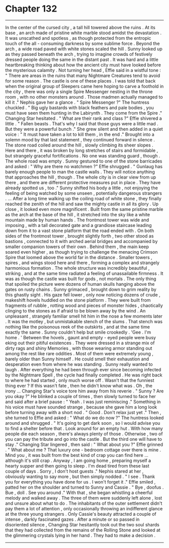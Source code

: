 
# Chapter 132


---

In the center of the cursed city , a tall hill towered above the ruins . At its base , an arch made of pristine white marble stood amidst the devastation . It was unscathed and spotless , as though protected from the entropic touch of the all - consuming darkness by some sublime force . Beyond the arch , a wide road paved with white stones scaled the hill .
Sunny looked up as they passed beneath the arch , trying to imagine crowds of festively dressed people doing the same in the distant past . It was hard and a little heartbreaking thinking about how the ancient city must have looked before the mysterious calamity .
Not turning her head , Effie said in a wistful tone :
" There are areas in the ruins that many Nightmare Creatures tend to avoid for some reason . The castle is one of these places . I was told that back when the original group of Sleepers came here hoping to carve a foothold in the city , there was only a single Spire Messenger nesting in the throne room , with no other monsters around . Those madmen actually managed to kill it ."
Nephis gave her a glance .
" Spire Messenger ?"
The huntress chuckled .
" Big ugly bastards with black feathers and pale bodies , you must have seen them hunting in the Labirynth . They come from the Spire ."
Changing Star hesitated .
" What are their rank and class ?"
Effie shivered a little .
" Fallen beasts . That's why I said that those guys were a little mad . But they were a powerful bunch ."
She grew silent and then added in a quiet voice :
" It must have taken a lot to kill them , in the end ."
Brought into a solemn mood by that last statement , they continued forward in silence . The stone road coiled around the hill , slowly climbing its sheer slopes . Here and there , it was broken by long stretches of stairs and formidable , but strangely graceful fortifications . No one was standing guard , though . The whole road was empty .
Sunny gestured to one of the stone barricades and asked :
" Why are there no watchmen ?"
Effie shrugged .
" Gunlaug has barely enough people to man the castle walls . They will notice anything that approaches the hill , though . The whole city is in clear view from up there , and there are different protective measures put in place . They have already spotted us , too ."
Sunny shifted his body a little , not enjoying the feeling of being watched by some unseen , potentially dangerous strangers .
… After a long time walking up the coiling road of white stone , they finally reached the zenith of the hill and saw the mighty castle in all its glory .
Up close , it looked even more magnificent .
Built from the same pristine marble as the arch at the base of the hill , it stretched into the sky like a white mountain made by human hands . The frontmost tower was wide and imposing , with a tall decorated gate and a grandiose staircase leading down from it to a vast stone platform that the road ended with .
On both sides of the frontmost tower , brought slightly forth , two other stood as bastions , connected to it with arched aerial bridges and accompanied by smaller companion towers of their own . Behind them , the main keep soared even higher , as though trying to challenge the menacing Crimson Spire that loomed above the world far in the distance .
Smaller towers , spires , and wings stood here and there , forming a complex and strangely harmonious formation .
The whole structure was incredibly beautiful , striking , and at the same time radiated a feeling of unassailable firmness . It was as though the castle was built for gods , not mortals .
The only thing that spoiled the picture were dozens of human skulls hanging above the gates on rusty chains .
Sunny grimaced , brought down to grim reality by this ghastly sight .
His gaze fell lower , only now noticing dozens of crude , makeshift hovels huddled on the stone platform . They were built from fragments of rubble , rotting wood and pieces of monster hides , chaotically clinging to the stones as if afraid to be blown away by the wind .
An unpleasant , strangely familiar smell hit him in the nose a few moments later . It was the motley , but unmistakable stench of the slums . That stench was nothing like the poisonous reek of the outskirts , and at the same time exactly the same .
Sunny couldn't help but smile crookedly .
'Gee . I'm home . '
Between the hovels , gaunt and empty - eyed people were busy eking out their pitiful existences . They were dressed in a strange mix of dirty rags and shiny Memories , with those wearing armor standing out among the rest like rare oddities . Most of them were extremely young , barely older than Sunny himself . He could smell their exhaustion and desperation even from where he was standing .
Sunny really wanted to laugh .
After everything he had been through ever since becoming infected by the Nightmare Spell , the cycle had finally completed . He was right back to where he had started , only much worse off .
Wasn't that the funniest thing ever ?
If this wasn't fate , then he didn't know what was . Oh , the irony …
Changing Star's voice tore him away from his reverie .
" Sunny ? Are you okay ?"
He blinked a couple of times , then slowly turned to face her and said after a brief pause :
" Yeah . I was just reminiscing ."
Something in his voice must have sounded strange , because she gave him a long look before turning away with a short nod .
" Good . Don't relax just yet ."
Then , she turned to Effie and asked :
" What do we do now ?"
The huntress looked around and shrugged .
" It's going to get dark soon , so I would advise you to find a shelter before that . Look around for an empty hut . With how many people die each season , there's always plenty of those . Otherwise , two of you can pay the tribute and go into the castle . But the third one will have to stay ."
Changing Star lingered , then said :
" What about you ?"
Effie grinned .
" What about me ? That luxury one - bedroom cottage over there is mine . Mind you , it was built from the best kind of crap you can find here … although it's still crap . Anyway , I am going home , preparing myself a hearty supper and then going to sleep . I'm dead tired from these last couple of days . Sorry , I don't host guests ."
Nephis stared at her , obviously wanting to say more , but then simply nodded .
" I see . Thank you for everything you have done for us . I won't forget it ."
Effie smiled , patted her on the shoulder and turned to Sunny and Cassie .
" Bye , doofus . Bue , doll . See you around ."
With that , she began whistling a cheerful melody and walked away .
The three of them were suddenly left alone , lost and unsure about what to do . The inhabitants of the outer settlement didn't pay them a lot of attention , only occasionally throwing an indifferent glance at the three young strangers . Only Cassie's beauty attracted a couple of intense , darkly fascinated gazes .
After a minute or so passed in disoriented silence , Changing Star hesitantly took out the two soul shards that they had collected from the remains of the Rolling Stone and looked at the glimmering crystals lying in her hand .
They had to make a decision .

---

